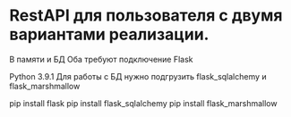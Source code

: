 # RestAPI для пользователя с двумя вариантами реализации. 
В памяти и БД 
Оба требуют подключение Flask

Python 3.9.1
Для работы с БД нужно подгрузить flask_sqlalchemy и flask_marshmallow

pip install flask
pip install flask_sqlalchemy
pip install flask_marshmallow
